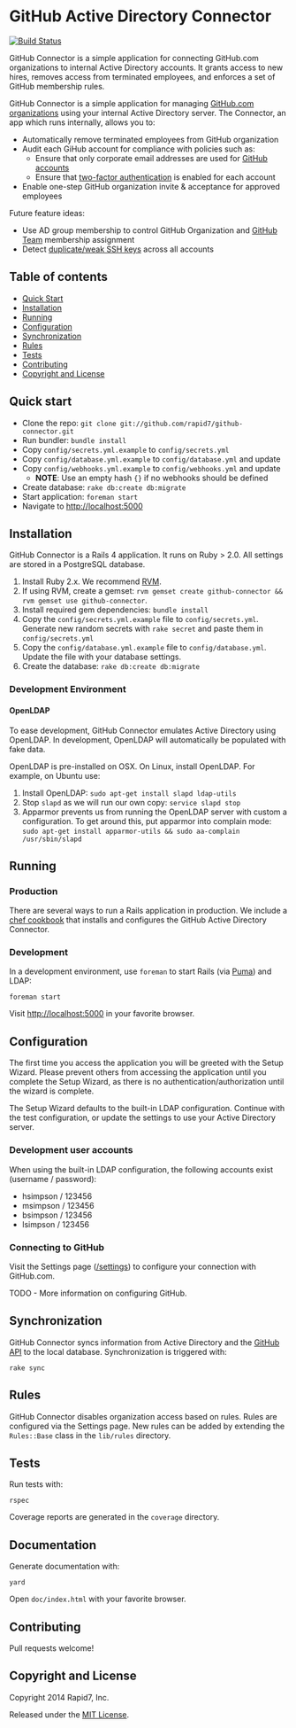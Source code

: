 # GitHub Active Directory Connector

[![Build Status](https://travis-ci.org/rapid7/github-connector.svg?branch=master)](https://travis-ci.org/rapid7/github-connector)

GitHub Connector is a simple application for connecting GitHub.com organizations to
internal Active Directory accounts.  It grants access to new hires, removes access
from terminated employees, and enforces a set of GitHub membership rules.

GitHub Connector is a simple application for managing [GitHub.com organizations](https://help.github.com/categories/organizations/) using your internal Active Directory server. The Connector, an app which runs internally, allows you to:

* Automatically remove terminated employees from GitHub organization
* Audit each GiHub account for compliance with policies such as:
    * Ensure that only corporate email addresses are used for [GitHub accounts](https://developer.github.com/v3/users/emails/)
    * Ensure that [two-factor authentication](https://help.github.com/articles/about-two-factor-authentication/) is enabled for each account
* Enable one-step GitHub organization invite & acceptance for approved employees

Future feature ideas:
* Use AD group membership to control GitHub Organization and [GitHub Team](https://help.github.com/articles/adding-or-inviting-members-to-a-team-in-an-organization/) membership assignment
* Detect [duplicate/weak SSH keys](https://factorable.net/index.html) across all accounts

## Table of contents

- [Quick Start](#quick-start)
- [Installation](#installation)
- [Running](#running)
- [Configuration](#configuration)
- [Synchronization](#synchornization)
- [Rules](#rules)
- [Tests](#tests)
- [Contributing](#contributing)
- [Copyright and License](#license)

## Quick start

- Clone the repo: `git clone git://github.com/rapid7/github-connector.git`
- Run bundler: `bundle install`
- Copy `config/secrets.yml.example` to `config/secrets.yml`
- Copy `config/database.yml.example` to `config/database.yml` and update
- Copy `config/webhooks.yml.example` to `config/webhooks.yml` and update
  - **NOTE**: Use an empty hash `{}` if no webhooks should be defined
- Create database: `rake db:create db:migrate`
- Start application: `foreman start`
- Navigate to [http://localhost:5000](http://localhost:5000)

## Installation

GitHub Connector is a Rails 4 application.  It runs on Ruby > 2.0.  All settings are stored in a PostgreSQL database.

1. Install Ruby 2.x.  We recommend [RVM](https://rvm.io/).
2. If using RVM, create a gemset: `rvm gemset create github-connector && rvm gemset use github-connector`.
3. Install required gem dependencies: `bundle install`
4. Copy the `config/secrets.yml.example` file to `config/secrets.yml`.  Generate new random secrets with `rake secret` and paste them in `config/secrets.yml`
5. Copy the `config/database.yml.example` file to `config/database.yml`.  Update the file with your database settings.
6. Create the database: `rake db:create db:migrate`

### Development Environment

#### OpenLDAP

To ease development, GitHub Connector emulates Active Directory using OpenLDAP.  In development, OpenLDAP will automatically be populated with fake data.

OpenLDAP is pre-installed on OSX.  On Linux, install OpenLDAP.  For example, on Ubuntu use:

1. Install OpenLDAP: `sudo apt-get install slapd ldap-utils`
2. Stop `slapd` as we will run our own copy: `service slapd stop`
3. Apparmor prevents us from running the OpenLDAP server with custom a configuration.  To get around this, put apparmor into complain mode: `sudo apt-get install apparmor-utils && sudo aa-complain /usr/sbin/slapd`

## Running

### Production

There are several ways to run a Rails application in production.  We include a [chef cookbook](cookbook/) that installs and
configures the GitHub Active Directory Connector.

### Development

In a development environment, use `foreman` to start Rails (via [Puma](http://puma.io/)) and LDAP:

```
foreman start
```

Visit [http://localhost:5000](http://localhost:5000) in your favorite browser.

## Configuration

The first time you access the application you will be greeted with the Setup Wizard.  Please prevent others from accessing the application until you complete the Setup Wizard, as there is no authentication/authorization until the wizard is complete.

The Setup Wizard defaults to the built-in LDAP configuration.  Continue with the test configuration, or update the settings to use your Active Directory server.

### Development user accounts

When using the built-in LDAP configuration, the following accounts exist (username / password):

- hsimpson / 123456
- msimpson / 123456
- bsimpson / 123456
- lsimpson / 123456

### Connecting to GitHub

Visit the Settings page ([/settings](http://localhost:5000/settings)) to configure your connection with GitHub.com.

TODO - More information on configuring GitHub.

## Synchronization

GitHub Connector syncs information from Active Directory and the [GitHub API](https://developer.github.com/v3/) to the local database.  Synchronization is triggered with:

```
rake sync
```

## Rules

GitHub Connector disables organization access based on rules.  Rules are configured via the Settings page.  New rules can be added by extending the `Rules::Base` class in the `lib/rules` directory.

## Tests

Run tests with:

```
rspec
```

Coverage reports are generated in the `coverage` directory.

## Documentation

Generate documentation with:

```
yard
```

Open `doc/index.html` with your favorite browser.

## Contributing

Pull requests welcome!

## Copyright and License

Copyright 2014 Rapid7, Inc.

Released under the [MIT License](http://www.opensource.org/licenses/MIT).
